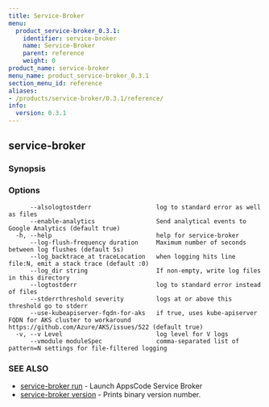 ```yaml
---
title: Service-Broker
menu:
  product_service-broker_0.3.1:
    identifier: service-broker
    name: Service-Broker
    parent: reference
    weight: 0
product_name: service-broker
menu_name: product_service-broker_0.3.1
section_menu_id: reference
aliases:
- /products/service-broker/0.3.1/reference/
info:
  version: 0.3.1
---
```


## service-broker



### Synopsis



### Options

```
      --alsologtostderr                  log to standard error as well as files
      --enable-analytics                 Send analytical events to Google Analytics (default true)
  -h, --help                             help for service-broker
      --log-flush-frequency duration     Maximum number of seconds between log flushes (default 5s)
      --log_backtrace_at traceLocation   when logging hits line file:N, emit a stack trace (default :0)
      --log_dir string                   If non-empty, write log files in this directory
      --logtostderr                      log to standard error instead of files
      --stderrthreshold severity         logs at or above this threshold go to stderr
      --use-kubeapiserver-fqdn-for-aks   if true, uses kube-apiserver FQDN for AKS cluster to workaround https://github.com/Azure/AKS/issues/522 (default true)
  -v, --v Level                          log level for V logs
      --vmodule moduleSpec               comma-separated list of pattern=N settings for file-filtered logging
```

### SEE ALSO

* [service-broker run](/products/service-broker/0.3.1/reference/service-broker_run)	 - Launch AppsCode Service Broker
* [service-broker version](/products/service-broker/0.3.1/reference/service-broker_version)	 - Prints binary version number.

